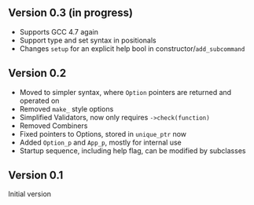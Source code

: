 ## Version 0.3 (in progress)

* Supports GCC 4.7 again
* Support type and set syntax in positionals
* Changes `setup` for an explicit help bool in constructor/`add_subcommand`


## Version 0.2

* Moved to simpler syntax, where `Option` pointers are returned and operated on
* Removed `make_` style options
* Simplified Validators, now only requires `->check(function)`
* Removed Combiners
* Fixed pointers to Options, stored in `unique_ptr` now
* Added `Option_p` and `App_p`, mostly for internal use
* Startup sequence, including help flag, can be modified by subclasses

## Version 0.1

Initial version


